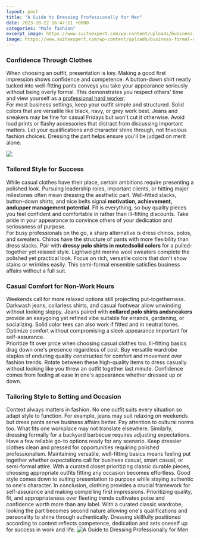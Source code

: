 ```yaml
---
layout: post
title: "A Guide to Dressing Professionally for Men"
date: 2023-10-22 16:47:11 +0000
categories: "Male fashion"
excerpt_image: https://www.suitsexpert.com/wp-content/uploads/business-formal-dress-code-men.jpg
image: https://www.suitsexpert.com/wp-content/uploads/business-formal-dress-code-men.jpg
---
```


### Confidence Through Clothes
When choosing an outfit, presentation is key. Making a good first impression shows confidence and competence. A button-down shirt neatly tucked into well-fitting pants conveys you take your appearance seriously without being overly formal. This demonstrates you respect others’ time and view yourself as a [professional hard worker](https://store.fi.io.vn/i-am-your-friend-your-partner-your-beauceron-dog-mom-dad-1).  
For most business settings, keep your outfit simple and structured. Solid colors that are versatile like black, navy, or grey work best. Jeans and sneakers may be fine for casual Fridays but won't cut it otherwise. Avoid loud prints or flashy accessories that distract from discussing important matters. Let your qualifications and character shine through, not frivolous fashion choices. Dressing the part helps ensure you'll be judged on merit alone.

![](https://restartyourstyle.com/wp-content/uploads/2022/09/business-professional-attire-male.jpg)
### Tailored Style for Success
While casual clothes have their place, certain ambitions require presenting a polished look. Pursuing leadership roles, important clients, or hitting major milestones often mean dressing the aesthetic part. Well-fitted slacks, button-down shirts, and nice belts signal **motivation, achievement, andupper management potential**. Fit is everything, so buy quality pieces you feel confident and comfortable in rather than ill-fitting discounts. Take pride in your appearance to convince others of your dedication and seriousness of purpose.  
For busy professionals on the go, a sharp alternative is dress chinos, polos, and sweaters. Chinos have the structure of pants with more flexibility than dress slacks. Pair with **dressy polo shirts in mutedsolid colors** for a pulled-together yet relaxed style. Lightweight merino wool sweaters complete the polished yet practical look. Focus on rich, versatile colors that don't show stains or wrinkles easily. This semi-formal ensemble satisfies business affairs without a full suit.
### Casual Comfort for Non-Work Hours
Weekends call for more relaxed options still projecting put-togetherness. Darkwash jeans, collarless shirts, and casual footwear allow unwinding without looking sloppy. Jeans paired with **collared polo shirts andsneakers** provide an easygoing yet refined vibe suitable for errands, gardening, or socializing. Solid color tees can also work if fitted and in neutral tones. Optimize comfort without compromising a sleek appearance important for self-assurance.  
Prioritize fit over price when choosing casual clothes too. Ill-fitting basics drag down one's presence regardless of cost. Buy versatile wardrobe staples of enduring quality constructed for comfort and movement over fashion trends. Rotate between these high-quality items to dress casually without looking like you threw an outfit together last minute. Confidence comes from feeling at ease in one's appearance whether dressed up or down.
### Tailoring Style to Setting and Occasion
Context always matters in fashion. No one outfit suits every situation so adapt style to function. For example, jeans may suit relaxing on weekends but dress pants serve business affairs better. Pay attention to cultural norms too. What fits one workplace may not translate elsewhere. Similarly, dressing formally for a backyard barbecue requires adjusting expectations.
Have a few reliable go-to options ready for any scenario. Keep dressier clothes clean and pressed for opportunities requiring polished professionalism. Maintaining versatile, well-fitting basics means feeling put together whether expectations call for business casual, smart casual, or semi-formal attire. With a curated closet prioritizing classic durable pieces, choosing appropriate outfits fitting any occasion becomes effortless. Good style comes down to suiting presentation to purpose while staying authentic to one's character.
In conclusion, clothing provides a crucial framework for self-assurance and making compelling first impressions. Prioritizing quality, fit, and appropriateness over fleeting trends cultivates poise and confidence worth more than any label. With a curated classic wardrobe, looking the part becomes second nature allowing one's qualifications and personality to shine through authentically. Dressing skillfully positioned according to context reflects competence, dedication and sets oneself up for success in work and life.
![A Guide to Dressing Professionally for Men](https://www.suitsexpert.com/wp-content/uploads/business-formal-dress-code-men.jpg)